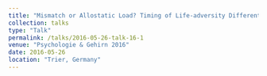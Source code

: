 ```yaml
---
title: "Mismatch or Allostatic Load? Timing of Life-adversity Differentially Shapes Gray Matter Volume and Anxious Temperament"
collection: talks
type: "Talk"
permalink: /talks/2016-05-26-talk-16-1
venue: "Psychologie & Gehirn 2016"
date: 2016-05-26
location: "Trier, Germany"
---
```

